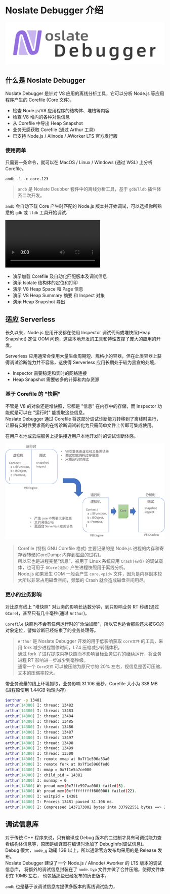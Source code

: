 # Noslate Debugger 介绍

<div style={{maxWidth: "800px"}} >

![Noslate Debugger](../assets/noslate-db.png)

</div>

## 什么是 Noslate Debugger

Noslate Debugger 是针对 V8 应用的离线分析工具，它可以分析 Node.js 等应用程序产生的 Corefile (Core 文件)，

* 检查 Node.js/V8 应用程序的结构体、堆栈等内容
* 检查 V8 堆内的各种对象信息
* 从 Corefile 中导出 Heap Snapshot
* 业务无感获取 Corefile (通过 Arthur 工具)
* 已支持 Node.js / Alinode / AWorker LTS 官方发行版

### 使用简单

只需要一条命令，就可以在 MacOS / Linux / Windows (通过 WSL) 上分析 Corefile。
```
andb -l -c core.123
```
> `andb` 是 Noslate Deubber 套件中的离线分析工具，基于 `gdb`/`lldb` 插件体系二次开发。

`andb` 会自动下载 Core 产生时匹配的 Node.js 版本并开始调试，可以选择你所熟悉的 `gdb` 或 `lldb` 工具开始调试.

<video controls>
      <source src="/demo_andb.mp4" />
</video>

* 演示加载 Corefile 及自动化匹配版本及调试信息
* 演示 Isolate 结构体的定位和打印
* 演示 V8 Heap Space 和 Page 信息
* 演示 V8 Heap Summary 摘要 和 Inspect 对象
* 演示 Heap Snapshot 导出


## 适应 Serverless

长久以来，Node.js 应用开发都在使用 Inspector 调试代码或堆快照(Heap Snapshot) 定位 OOM 问题，这些本地开发的工具和特性支撑了庞大的应用的开发。

Serverless 应用通常会使用大量生命周期短、规格小的容器，但在此类容器上获得调试诊断能力并不容易，这使得 Serverless 应用长期处于较为黑盒的处境，
* Inspector 需要稳定和实时的网络连接
* Heap Snapshot 需要较多的计算和内存资源

### 基于 Corefile 的 "快照"

不管是 V8 的对象还是堆快照，它都是 "信息" 在内存中的存储，而 Inspector 功能就是可以在 "运行时" 能提取这些信息。   
Noslate Debugger 通过 Corefile 将这部分调试诊断能力转移到了离线时进行，让原有实时性要求高的在线诊断调试转化为只需简单文件上传即可集成使用。

在用户本地或云端服务上提供接近用户本地开发时的调试诊断体感。

<div style={{maxWidth: "700px"}} >

![离线分析](../assets/andb-pic1.png)

</div>

> Corefile (特指 GNU Corefile 格式) 主要记录的是 Node.js 进程的内存和寄存器转储(CoreDump: 内存到磁盘的过程)。    
> 所以它也是进程完整“信息”，被用于 Linux 系统应用 `Crash(有损)` 的调试载体，也可用于 `GCore(无损)` 产生进程快照用于离线分析。   
> Node.js 如果发生 OOM 一般会产生 `core.<pid>` 文件，因为是内存副本较大所以非常占用磁盘空间，频繁的 Crash 就会造成磁盘空间用尽。


### 更小的业务影响

对比原有线上 "堆快照" 对业务的影响长达数分钟，到只影响业务 RT 秒级(通过 `GCore`)，甚至只有几十毫秒(通过 `Arthur`)。

`Corefile` 快照也不会有任何运行时的"添油加醋"，所以它也适合那些还未被GC的对象定位，譬如诊断已经结束了的业务处理等。

> `Arthur` 是 Noslate Debugger 开发的用于低影响获取 `core文件` 的工具，采用 fork 减少进程暂停时间，LZ4 压缩减少转储体积。   
> 通过 fork 子进程提取内存快照而不影响目标业务进程的继续运行，将业务进程 RT 影响进一步减少到毫秒级。   
> 通常一个 `Core文件` 可以被压缩为原尺寸的 20% 左右，视信息是否可压缩，文本的压缩率较大。

带业务流量的线上环境抓取，业务影响 31.106 毫秒，Corefile 大小为 338 MB (进程原使用 1.44GB 物理内存)
```bash
$arthur -p 13481
arthur[14380] I: thread: 13482
arthur[14380] I: thread: 13483
arthur[14380] I: thread: 13484
arthur[14380] I: thread: 13485
arthur[14380] I: thread: 13486
arthur[14380] I: thread: 13487
arthur[14380] I: thread: 13497
arthur[14380] I: thread: 13498
arthur[14380] I: thread: 13499
arthur[14380] I: thread: 13500
arthur[14380] I: remote mmap at 0x7f1e596a33a0
arthur[14380] I: remote fork at 0x7f1e5966fed0
arthur[14380] I: mmap = 0x7f1e5a7ce000
arthur[14380] I: child_pid = 14381
arthur[14380] I: munmap = 0
arthur[14380] W: pread mem(0x7ffe597aa000) failed(5).
arthur[14380] W: pread mem(0xffffffffff600000) failed(22).
arthur[14380] I: waitpid = 14381
arthur[14380] I: Process 13481 paused 31.106 ms.
arthur[14380] I: Compressed 1437173002 bytes into 337922551 bytes ==> 23.51%
```


## 调试信息库

对于传统 C++ 程序来说，只有编译成 Debug 版本的二进制才具有可调试能力查看结构体信息等，原因是编译器在编译时添加了 DebugInfo(调试信息)。   
Debug 很大，`node_g` 动辄 1GB 以上，所以通常官方发布均采用的是 Release 发布。    
Noslate Debugger 建设了一个 Node.js / Alinode/ Aworker 的 LTS 版本的调试信息库，
将额外的调试信息封装在了 `node.typ` 文件并做了合并压缩，使得文件体积在 10MB 左右，
也包括那些已经发布的历史版本。  

`andb` 也是基于该调试信息库提供多版本的离线调试能力，


